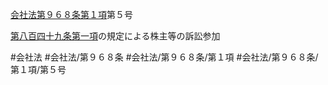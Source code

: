 [会社法第９６８条第１項](会社法＿＿＿＿第９６８条第１項)第５号

[第八百四十九条第一項](会社法＿＿＿＿第８４９条第１項)の規定による株主等の訴訟参加


#会社法
#会社法/第９６８条
#会社法/第９６８条/第１項
#会社法/第９６８条/第１項/第５号
